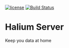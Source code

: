[![license](http://img.shields.io/badge/license-Apache%20v2-orange.svg)](https://raw.githubusercontent.com/Peltoche/ical-rs/master/LICENSE)
[![Build Status](https://travis-ci.org/halium-project/server.svg?branch=master)](https://travis-ci.org/halium-project/server)

# Halium Server

Keep you data at home
